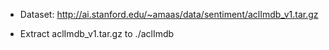 - Dataset: http://ai.stanford.edu/~amaas/data/sentiment/aclImdb_v1.tar.gz

- Extract aclImdb_v1.tar.gz to ./aclImdb
